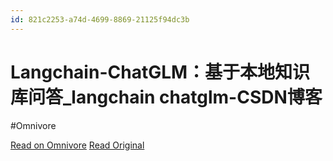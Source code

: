 ```yaml
---
id: 821c2253-a74d-4699-8869-21125f94dc3b
---
```


# Langchain-ChatGLM：基于本地知识库问答_langchain chatglm-CSDN博客
#Omnivore

[Read on Omnivore](https://omnivore.app/me/langchain-chat-glm-langchain-chatglm-csdn-191e52360ec)
[Read Original](https://blog.csdn.net/dzysunshine/article/details/131003488)


